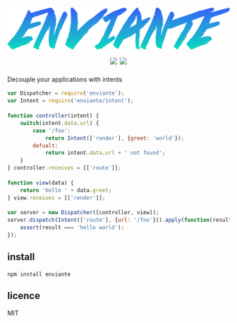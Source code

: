 <h1 align="center">
	<img src="/logo.png" width="600"><br>
	<a href="https://npmjs.org/package/enviante"><img src="https://badge.fury.io/js/enviante.svg"></a>
	<a href="https://travis-ci.org/quarterto/Enviante"><img src="https://travis-ci.org/quarterto/Enviante.svg"></a>
</h1>

Decouple your applications with intents

```js
var Dispatcher = require('enviante');
var Intent = require('enviante/intent');

function controller(intent) {
	switch(intent.data.url) {
		case '/foo':
			return Intent(['render'], {greet: 'world'});
		defualt:
			return intent.data.url + ' not found';
	}
} controller.receives = [['route']];

function view(data) {
	return 'hello ' + data.greet;
} view.receives = [['render']];

var server = new Dispatcher([controller, view]);
server.dispatch(Intent(['route'], {url: '/foo'})).apply(function(result) {
	assert(result === 'hello world');
});
```

install
---
```
npm install enviante
```

licence
---
MIT
